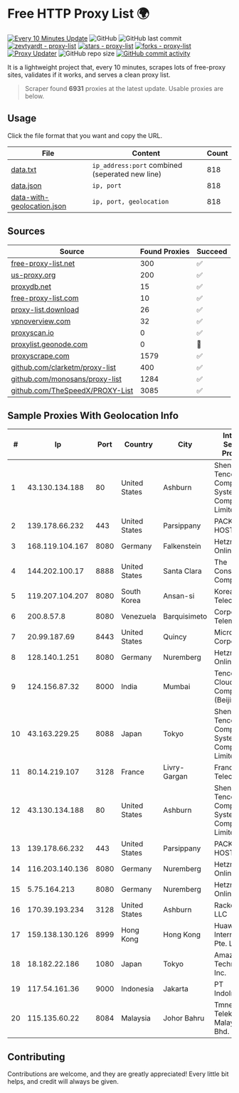 
# Free HTTP Proxy List 🌍

[![Every 10 Minutes Update](https://github.com/mertguvencli/http-proxy-list/actions/workflows/main.yml/badge.svg?branch=main)](https://github.com/mertguvencli/http-proxy-list/actions/workflows/main.yml)
![GitHub](https://img.shields.io/github/license/mertguvencli/http-proxy-list)
![GitHub last commit](https://img.shields.io/github/last-commit/mertguvencli/http-proxy-list)
[![zevtyardt - proxy-list](https://img.shields.io/static/v1?label=zevtyardt&message=proxy-list&color=blue&logo=github)](https://github.com/zevtyardt/proxy-list "Go to GitHub repo")
[![stars - proxy-list](https://img.shields.io/github/stars/zevtyardt/proxy-list?style=social)](https://github.com/zevtyardt/proxy-list)
[![forks - proxy-list](https://img.shields.io/github/forks/zevtyardt/proxy-list?style=social)](https://github.com/zevtyardt/proxy-list)
[![Proxy Updater](https://github.com/zevtyardt/proxy-list/workflows/Proxy%20Updater/badge.svg)](https://github.com/zevtyardt/proxy-list/actions?query=workflow:"Proxy+Updater")
![GitHub repo size](https://img.shields.io/github/repo-size/zevtyardt/proxy-list)
[![GitHub commit activity](https://img.shields.io/github/commit-activity/m/zevtyardt/proxy-list?logo=commits)](https://github.com/zevtyardt/proxy-list/commits/main)

It is a lightweight project that, every 10 minutes, scrapes lots of free-proxy sites, validates if it works, and serves a clean proxy list.

> Scraper found **6931** proxies at the latest update. Usable proxies are below.

## Usage

Click the file format that you want and copy the URL.

|File|Content|Count|
|----|-------|-----|
|[data.txt](https://raw.githubusercontent.com/mertguvencli/http-proxy-list/main/proxy-list/data.txt)|`ip_address:port` combined (seperated new line)|818|
|[data.json](https://raw.githubusercontent.com/mertguvencli/http-proxy-list/main/proxy-list/data.json)|`ip, port`|818|
|[data-with-geolocation.json](https://raw.githubusercontent.com/mertguvencli/http-proxy-list/main/proxy-list/data-with-geolocation.json)|`ip, port, geolocation`|818|

## Sources

|Source|Found Proxies|Succeed|
|------|-------------|-------|
|[free-proxy-list.net](https://free-proxy-list.net)|300|✅|
|[us-proxy.org](https://www.us-proxy.org)|200|✅|
|[proxydb.net](http://proxydb.net)|15|✅|
|[free-proxy-list.com](https://free-proxy-list.com/?page=&port=&type%5B%5D=http&type%5B%5D=https&up_time=0&search=Search)|10|✅|
|[proxy-list.download](https://www.proxy-list.download/HTTP)|26|✅|
|[vpnoverview.com](https://vpnoverview.com/privacy/anonymous-browsing/free-proxy-servers)|32|✅|
|[proxyscan.io](https://www.proxyscan.io)|0|✅|
|[proxylist.geonode.com](https://proxylist.geonode.com/api/proxy-list?limit=300&page=1&sort_by=lastChecked&sort_type=desc&protocols=http,https)|0|🚫|
|[proxyscrape.com](https://api.proxyscrape.com/v2/?request=displayproxies&protocol=http&timeout=10000&country=all&ssl=all&anonymity=all)|1579|✅|
|[github.com/clarketm/proxy-list](https://raw.githubusercontent.com/clarketm/proxy-list/master/proxy-list-raw.txt)|400|✅|
|[github.com/monosans/proxy-list](https://raw.githubusercontent.com/monosans/proxy-list/main/proxies/http.txt)|1284|✅|
|[github.com/TheSpeedX/PROXY-List](https://raw.githubusercontent.com/TheSpeedX/PROXY-List/master/http.txt)|3085|✅|


## Sample Proxies With Geolocation Info

|#|Ip|Port|Country|City|Internet Service Provider|
|-|--|----|-------|----|-------------------------|
|1|43.130.134.188|80|United States|Ashburn|Shenzhen Tencent Computer Systems Company Limited|
|2|139.178.66.232|443|United States|Parsippany|PACKET-HOST|
|3|168.119.104.167|8080|Germany|Falkenstein|Hetzner Online GmbH|
|4|144.202.100.17|8888|United States|Santa Clara|The Constant Company|
|5|119.207.104.207|8080|South Korea|Ansan-si|Korea Telecom|
|6|200.8.57.8|8080|Venezuela|Barquisimeto|Corporación Telemic C.A.|
|7|20.99.187.69|8443|United States|Quincy|Microsoft Corporation|
|8|128.140.1.251|8080|Germany|Nuremberg|Hetzner Online GmbH|
|9|124.156.87.32|8000|India|Mumbai|Tencent Cloud Computing (Beijing) Co|
|10|43.163.229.25|8088|Japan|Tokyo|Shenzhen Tencent Computer Systems Company Limited|
|11|80.14.219.107|3128|France|Livry-Gargan|France Telecom|
|12|43.130.134.188|80|United States|Ashburn|Shenzhen Tencent Computer Systems Company Limited|
|13|139.178.66.232|443|United States|Parsippany|PACKET-HOST|
|14|116.203.140.136|8080|Germany|Nuremberg|Hetzner Online GmbH|
|15|5.75.164.213|8080|Germany|Nuremberg|Hetzner Online GmbH|
|16|170.39.193.234|3128|United States|Ashburn|Rackdog, LLC|
|17|159.138.130.126|8999|Hong Kong|Hong Kong|Huawei International Pte. Ltd.|
|18|18.182.22.186|1080|Japan|Tokyo|Amazon Technologies Inc.|
|19|117.54.161.36|9000|Indonesia|Jakarta|PT IndoInternet|
|20|115.135.60.22|8084|Malaysia|Johor Bahru|Tmnet, Telekom Malaysia Bhd.|



## Contributing

Contributions are welcome, and they are greatly appreciated! Every
little bit helps, and credit will always be given.

